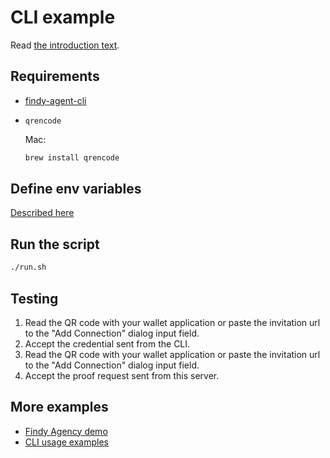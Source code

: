 # CLI example

Read [the introduction text](https://findy-network.github.io/blog/2023/01/30/getting-started-with-ssi-service-agent-development/).

## Requirements

* [findy-agent-cli](https://github.com/findy-network/findy-agent-cli#installation)
* `qrencode`

    Mac:

    ```bash
    brew install qrencode
    ```

## Define env variables

[Described here](../README.md#setup-env-variables-for-the-agency-connection)

## Run the script

```bash
./run.sh
```

## Testing

1. Read the QR code with your wallet application or
paste the invitation url to the "Add Connection" dialog input field.
1. Accept the credential sent from the CLI.
1. Read the QR code with your wallet application or
paste the invitation url to the "Add Connection" dialog input field.
1. Accept the proof request sent from this server.

## More examples

* [Findy Agency demo](https://github.com/findy-network/findy-agency-demo)
* [CLI usage examples](https://github.com/findy-network/findy-agent-cli#cli-usage-examples)
